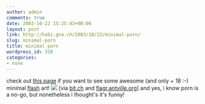 ```yaml
---
author: admin
comments: true
date: 2003-10-22 15:25:43+00:00
layout: post
link: http://habi.gna.ch/2003/10/22/minimal-porn/
slug: minimal-porn
title: minimal porn
wordpress_id: 318
categories:
- none
---
```


check out [this page](http://www.ecn.org/sexyshock/start.swf) if you want to see some awesome (and only + 18 :-) minimal [flash](http://www.macromedia.com/software/flash/) art!
[![](http://habi.gna.ch/blog/images/minimalporn-tm.jpg)](http://habi.gna.ch/blog/images/minimalporn.gif)
[via [bit.ch](http://bit.ch/) and [flagr.antville.org](http://flagr.antville.org/)]
and yes, i know porn is a no-go, but nonetheless i thought's it's funny!
